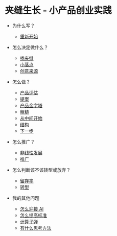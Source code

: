 # 夹缝生长 - 小产品创业实践

- 为什么写？
	- [重新开始](book/restart.md)

- 怎么决定做什么？
	- [找夹缝](book/crack.md)
	- [小落点](book/pinpoint.md)
	- [创意来源](book/creativity.md)

- 怎么做？
	- [产品评估](book/productselection.md)
	- [提案](book/pitch.md)
	- [产品金字塔](book/pyramid.md)
	- [粗糙](book/rough.md)
	- [从中间开始](book/middle.md)
	- [结构](book/structure.md)
	- [下一步](book/next.md)

- 怎么推广？
    - [非线性发展](book/nonlinear.md)
	- [推广](book/marketing.md)

- 怎么判断该不该转型或放弃？
    - [留存率](book/retention.md)
	- [转型](book/pivot.md)

- 我的其他问题
	- [怎么迎接 AI](book/ai.md)
	- [怎么提高标准](book/raise.md)
	- [计算子弹](book/bullet.md)
	- [有什么思考方法](book/framework.md)